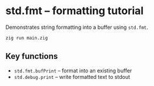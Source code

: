 # std.fmt – formatting tutorial

Demonstrates string formatting into a buffer using `std.fmt`.

```sh
zig run main.zig
```

## Key functions
- `std.fmt.bufPrint` – format into an existing buffer
- `std.debug.print` – write formatted text to stdout
